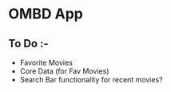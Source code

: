 # OMBD App

## To Do :-
* Favorite Movies
* Core Data (for Fav Movies)
* Search Bar functionality for recent movies?
